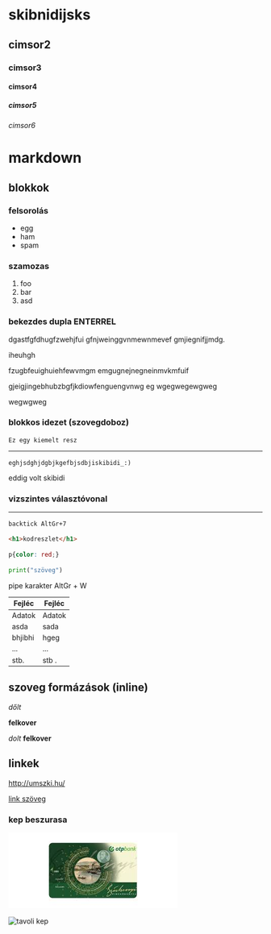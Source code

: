 # skibnidijsks
## cimsor2
### cimsor3
#### cimsor4
##### cimsor5
###### cimsor6

# markdown

## blokkok

### felsorolás

- egg
- ham
- spam

### szamozas

1. foo
2. bar
3. asd

### bekezdes dupla ENTERREL

dgastfgfdhugfzwehjfui
gfnjweinggvnmewnmevef
gmjiegnifjjmdg.

iheuhgh<p> fzugbfeuighuiehfewvmgm
emgugnejnegneinmvkmfuif</p>
gjeigjingebhubzbgfjkdiowfenguengvnwg
eg
wgegwegewgweg

wegwgweg

### blokkos idezet (szovegdoboz)

    Ez egy kiemelt resz

---

    eghjsdghjdgbjkgefbjsdbjiskibidi_:)
eddig volt skibidi

### vizszintes választóvonal

---

```
backtick AltGr+7
```

```html
<h1>kodreszlet</h1>
```

```css
p{color: red;}
```

```python
print("szöveg")
```

pipe karakter AltGr + W

|Fejléc | Fejléc|
|-| -|
|Adatok | Adatok|
|asda| sada|
|bhjibhi|hgeg|
|...|...|
|stb.| stb .|

## szoveg formázások (inline)

*dőlt*

**felkover**

_dolt_
__felkover__

## linkek

http://umszki.hu/

[link szöveg](www.pornhub.com)

### kep beszurasa

![helyi kep](cheatsheet.jpg)

![tavoli kep](https://upload.wikimedia.org/wikipedia/en/thumb/0/09/Skibidi_toilet_screenshot.webp/220px-Skibidi_toilet_screenshot.webp.png)

